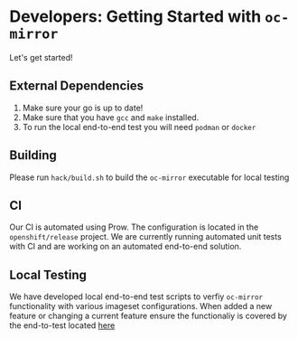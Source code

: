 Developers: Getting Started with `oc-mirror`
====

Let's get started!

## External Dependencies
1. Make sure your go is up to date!
2. Make sure that you have `gcc` and `make` installed.
3. To run the local end-to-end test you will need `podman` or `docker`

## Building

Please run `hack/build.sh` to build the `oc-mirror` executable for local testing
## CI

Our CI is automated using Prow. The configuration is located in the `openshift/release` project.
We are currently running automated unit tests with CI and are working on an automated end-to-end solution.

## Local Testing

We have developed local end-to-end test scripts to verfiy `oc-mirror` functionality with various imageset configurations.
When added a new feature or changing a current feature ensure the functionaliy is covered by the end-to-test located [here](../test/../../test/e2e-simple.sh)




